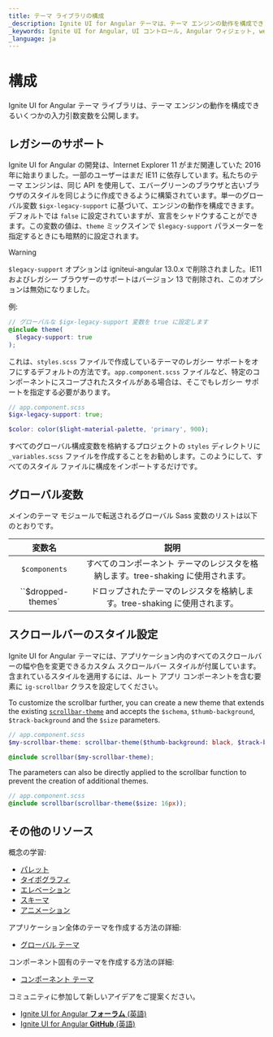 ```yaml
---
title: テーマ ライブラリの構成
_description: Ignite UI for Angular テーマは、テーマ エンジンの動作を構成できるいくつかのグローバル変数を提供します。
_keywords: Ignite UI for Angular, UI コントロール, Angular ウィジェット, web ウィジェット, UI ウィジェット, Angular, ネイティブ Angular コンポーネント スイート, ネイティブ Angular コントロール, ネイティブ Angular コンポーネント ライブラリ, ネイティブ Angular コンポーネント, Angular Theming コンポーネント, Angular Theming
_language: ja
---
```


# 構成

<div class="highlight">Ignite UI for Angular テーマ ライブラリは、テーマ エンジンの動作を構成できるいくつかの入力引数変数を公開します。</div>
<div class="divider"></div>

## レガシーのサポート

Ignite UI for Angular の開発は、Internet Explorer 11 がまだ関連していた 2016 年に始まりました。一部のユーザーはまだ IE11 に依存しています。私たちのテーマ エンジンは、同じ API を使用して、エバーグリーンのブラウザと古いブラウザのスタイルを同じように作成できるように構築されています。単一のグローバル変数 `$igx-legacy-support` に基づいて、エンジンの動作を構成できます。デフォルトでは `false` に設定されていますが、宣言をシャドウすることができます。この変数の値は、`theme` ミックスインで `$legacy-support` パラメーターを指定するときにも暗黙的に設定されます。

> [!WARNING]
> `$legacy-support` オプションは igniteui-angular 13.0.x で削除されました。IE11 およびレガシー ブラウザーのサポートはバージョン 13 で削除され、このオプションは無効になりました。

例:

```scss
// グローバルな $igx-legacy-support 変数を true に設定します
@include theme(
  $legacy-support: true
);
```

これは、`styles.scss` ファイルで作成しているテーマのレガシー サポートをオフにするデフォルトの方法です。`app.component.scss` ファイルなど、特定のコンポーネントにスコープされたスタイルがある場合は、そこでもレガシー サポートを指定する必要があります。

```scss
// app.component.scss
$igx-legacy-support: true;

$color: color($light-material-palette, 'primary', 900);
```

すべてのグローバル構成変数を格納するプロジェクトの `styles` ディレクトリに `_variables.scss` ファイルを作成することをお勧めします。このようにして、すべてのスタイル ファイルに構成をインポートするだけです。

## グローバル変数

メインのテーマ モジュールで転送されるグローバル Sass 変数のリストは以下のとおりです。

| 変数名 | 説明                                                                 |
|:-------------:|:---------------------------------------------------------------------------:|
| `$components` | すべてのコンポーネント テーマのレジスタを格納します。tree-shaking に使用されます。            |
| ``$dropped-themes`  | ドロップされたテーマのレジスタを格納します。tree-shaking に使用されます。  |

## スクロールバーのスタイル設定

Ignite UI for Angular テーマには、アプリケーション内のすべてのスクロールバーの幅や色を変更できるカスタム スクロールバー スタイルが付属しています。含まれているスタイルを適用するには、ルート アプリ コンポーネントを含む要素に `ig-scrollbar` クラスを設定してください。

To customize the scrollbar further, you can create a new theme that extends the existing [`scrollbar-theme`]({environment:sassApiUrl}/index.html#function-scrollbar-theme) and accepts the `$schema`, `$thumb-background`, `$track-background` and the `$size` parameters.

```scss
// app.component.scss
$my-scrollbar-theme: scrollbar-theme($thumb-background: black, $track-background: gray);

@include scrollbar($my-scrollbar-theme);
```
The parameters can also be directly applied to the scrollbar function to prevent the creation of additional themes.
```scss
// app.component.scss
@include scrollbar(scrollbar-theme($size: 16px));
```

<div class="divider"></div>

## その他のリソース
概念の学習:

* [パレット](./palettes.md)
* [タイポグラフィ](./typography.md)
* [エレベーション](./elevations.md)
* [スキーマ](./schemas.md)
* [アニメーション](./animations.md)

アプリケーション全体のテーマを作成する方法の詳細:
* [グローバル テーマ](./global-themes.md)

コンポーネント固有のテーマを作成する方法の詳細:
* [コンポーネント テーマ](./component-themes.md)

コミュニティに参加して新しいアイデアをご提案ください。

* [Ignite UI for Angular **フォーラム** (英語)](https://www.infragistics.com/community/forums/f/ignite-ui-for-angular)
* [Ignite UI for Angular **GitHub** (英語)](https://github.com/IgniteUI/igniteui-angular)
